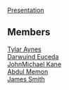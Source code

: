[Presentation]([https://docs.google.com/presentation/d/1uSttxVTUFPp9m93WKRpSgKEY3tvrDrz4onKcBHt2mNA/edit?usp=sharing](https://docs.google.com/presentation/d/1cQ5mp-6klo5xrkOwDFnlVr-6v7mfl4mqIPgtO-d6HKI/edit?usp=sharing))

## Members
[Tylar Aynes](https://github.com/tylaraynes)
<br> [Darwuind Euceda](https://github.com/DarwuindE)
<br> [JohnMichael Kane](https://github.com/CandyKaine1)
<br> [Abdul Memon](https://github.com/Abdul4154)
<br> [James Smith](https://github.com/da-baby-car)
